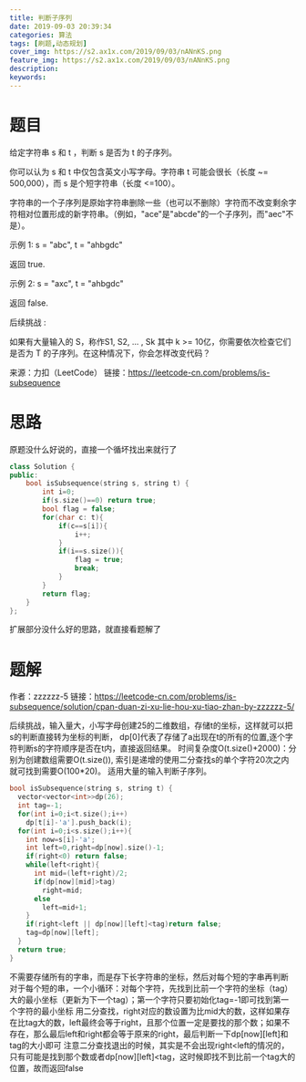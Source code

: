 ```yaml
---
title: 判断子序列
date: 2019-09-03 20:39:34
categories: 算法
tags: [刷题,动态规划]
cover_img: https://s2.ax1x.com/2019/09/03/nANnKS.png
feature_img: https://s2.ax1x.com/2019/09/03/nANnKS.png
description:
keywords:
---
```


# 题目

给定字符串 s 和 t ，判断 s 是否为 t 的子序列。

你可以认为 s 和 t 中仅包含英文小写字母。字符串 t 可能会很长（长度 ~= 500,000），而 s 是个短字符串（长度 <=100）。

字符串的一个子序列是原始字符串删除一些（也可以不删除）字符而不改变剩余字符相对位置形成的新字符串。（例如，"ace"是"abcde"的一个子序列，而"aec"不是）。

示例 1:
s = "abc", t = "ahbgdc"

返回 true.

示例 2:
s = "axc", t = "ahbgdc"

返回 false.

后续挑战 :

如果有大量输入的 S，称作S1, S2, ... , Sk 其中 k >= 10亿，你需要依次检查它们是否为 T 的子序列。在这种情况下，你会怎样改变代码？

来源：力扣（LeetCode）
链接：https://leetcode-cn.com/problems/is-subsequence

# 思路

原题没什么好说的，直接一个循坏找出来就行了

``` c++
class Solution {
public:
    bool isSubsequence(string s, string t) {
        int i=0;
        if(s.size()==0) return true;
        bool flag = false;
        for(char c: t){
            if(c==s[i]){
                i++;
            }
            if(i==s.size()){
                flag = true;
                break;
            }
        }
        return flag;
    }
};
```

扩展部分没什么好的思路，就直接看题解了



# 题解

作者：zzzzzz-5
链接：https://leetcode-cn.com/problems/is-subsequence/solution/cpan-duan-zi-xu-lie-hou-xu-tiao-zhan-by-zzzzzz-5/

后续挑战，输入量大，小写字母创建25的二维数组，存储t的坐标，这样就可以把s的判断直接转为坐标的判断，
dp[0]代表了存储了a出现在t的所有的位置,逐个字符判断s的字符顺序是否在t内，直接返回结果。
时间复杂度O(t.size()+2000)：分别为创建数组需要O(t.size()),
索引是递增的使用二分查找s的单个字符20次之内就可找到需要O(100*20)。
适用大量的输入判断子序列。

``` c++
bool isSubsequence(string s, string t) {      
  vector<vector<int>>dp(26);
  int tag=-1;
  for(int i=0;i<t.size();i++)
    dp[t[i]-'a'].push_back(i);
  for(int i=0;i<s.size();i++){
    int now=s[i]-'a';
    int left=0,right=dp[now].size()-1;            
    if(right<0) return false;
    while(left<right){
      int mid=(left+right)/2;
      if(dp[now][mid]>tag)
        right=mid;
      else
        left=mid+1;
    }
    if(right<left || dp[now][left]<tag)return false;
    tag=dp[now][left];
  }
  return true;
}
```

不需要存储所有的字串，而是存下长字符串的坐标，然后对每个短的字串再判断
对于每个短的串，一个小循环：对每个字符，先找到比前一个字符的坐标（tag）大的最小坐标（更新为下一个tag）；第一个字符只要初始化tag=-1即可找到第一个字符的最小坐标
用二分查找，right对应的数设置为比mid大的数，这样如果存在比tag大的数，left最终会等于right，且那个位置一定是要找的那个数；如果不存在，那么最后left和right都会等于原来的right，最后判断一下dp[now][left]和tag的大小即可
注意二分查找退出的时候，其实是不会出现right<left的情况的，只有可能是找到那个数或者dp[now][left]<tag，这时候即找不到比前一个tag大的位置，故而返回false